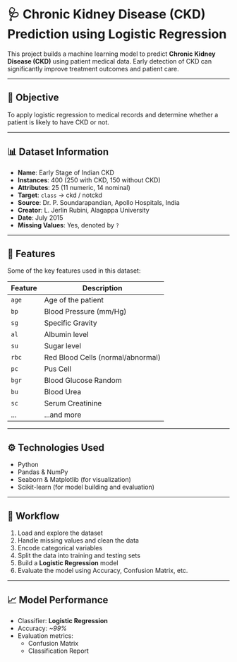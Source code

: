 # 🩺 Chronic Kidney Disease (CKD) Prediction using Logistic Regression

This project builds a machine learning model to predict **Chronic Kidney Disease (CKD)** using patient medical data. Early detection of CKD can significantly improve treatment outcomes and patient care.

---

## 📌 Objective

To apply logistic regression to medical records and determine whether a patient is likely to have CKD or not.

---

## 📊 Dataset Information

- **Name**: Early Stage of Indian CKD
- **Instances**: 400 (250 with CKD, 150 without CKD)
- **Attributes**: 25 (11 numeric, 14 nominal)
- **Target**: `class` → ckd / notckd
- **Source**: Dr. P. Soundarapandian, Apollo Hospitals, India  
- **Creator**: L. Jerlin Rubini, Alagappa University  
- **Date**: July 2015  
- **Missing Values**: Yes, denoted by `?`

---

## 📂 Features

Some of the key features used in this dataset:

| Feature | Description |
|--------|-------------|
| `age` | Age of the patient |
| `bp` | Blood Pressure (mm/Hg) |
| `sg` | Specific Gravity |
| `al` | Albumin level |
| `su` | Sugar level |
| `rbc` | Red Blood Cells (normal/abnormal) |
| `pc` | Pus Cell |
| `bgr` | Blood Glucose Random |
| `bu` | Blood Urea |
| `sc` | Serum Creatinine |
| ... | ...and more |

---

## ⚙️ Technologies Used

- Python
- Pandas & NumPy
- Seaborn & Matplotlib (for visualization)
- Scikit-learn (for model building and evaluation)

---

## 🧪 Workflow

1. Load and explore the dataset
2. Handle missing values and clean the data
3. Encode categorical variables
4. Split the data into training and testing sets
5. Build a **Logistic Regression** model
6. Evaluate the model using Accuracy, Confusion Matrix, etc.

---

## 📈 Model Performance

- Classifier: **Logistic Regression**
- Accuracy: *~99%*
- Evaluation metrics:
  - Confusion Matrix
  - Classification Report

